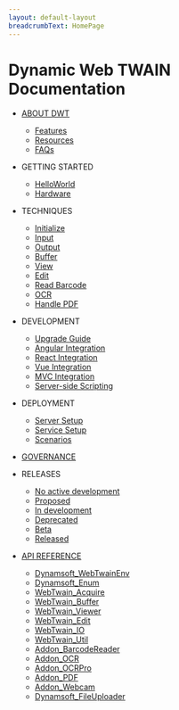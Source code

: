 ```yaml
---
layout: default-layout
breadcrumbText: HomePage
---
```


# Dynamic Web TWAIN Documentation  

* [ABOUT DWT]({{site.about}}about.html)

   - [Features]({{site.about}}features.html)
   - [Resources]({{site.about}}resources.html)
   - [FAQs]({{site.about}}faqs.html)

* GETTING STARTED

   - [HelloWorld]({{site.getstarted}}helloworld.html)
   - [Hardware]({{site.getstarted}}hardware.html)

* TECHNIQUES

   - [Initialize]({{site.indepth}}initialize.html)
   - [Input]({{site.indepth}}input.html)
   - [Output]({{site.indepth}}output.html)
   - [Buffer]({{site.indepth}}buffer.html)
   - [View]({{site.indepth}}view.html)
   - [Edit]({{site.indepth}}edit.html)
   - [Read Barcode]({{site.indepth}}barcode.html)
   - [OCR]({{site.indepth}}ocr.html)
   - [Handle PDF]({{site.indepth}}pdf.html)

* DEVELOPMENT
   - [Upgrade Guide]({{site.indepth}}development/upgrade.html)
   - [Angular Integration]({{site.indepth}}development/angular.html)
   - [React Integration]({{site.indepth}}development/react.html)
   - [Vue Integration]({{site.indepth}}development/vue.html)
   - [MVC Integration]({{site.indepth}}development/mvc.html)
   - [Server-side Scripting]({{site.indepth}}development/serverScript.html)

* DEPLOYMENT
   - [Server Setup]({{site.indepth}}deployment/server.html)
   - [Service Setup]({{site.indepth}}deployment/service.html)
   - [Scenarios]({{site.indepth}}deployment/scenarios.html)

* [GOVERNANCE]({{site.info}}governance.html)

* RELEASES

   - [No active development]({{site.info}}releases/ideas.html)
   - [Proposed]({{site.info}}releases/proposed.html)
   - [In development]({{site.info}}releases/indev.html)
   - [Deprecated]({{site.info}}releases/deprecated.html)
   - [Beta]({{site.info}}releases/beta.html)
   - [Released]({{site.info}}releases/released.html)

* [API REFERENCE]({{site.info}}api/API-Index.html)

   - [Dynamsoft_WebTwainEnv]({{site.info}}api/Dynamsoft_WebTwainEnv.html)
   - [Dynamsoft_Enum]({{site.info}}api/Dynamsoft_Enum.html)
   - [WebTwain_Acquire]({{site.info}}api/WebTwain_Acquire.html)
   - [WebTwain_Buffer]({{site.info}}api/WebTwain_Buffer.html)
   - [WebTwain_Viewer]({{site.info}}api/WebTwain_Viewer.html)
   - [WebTwain_Edit]({{site.info}}api/WebTwain_Edit.html)
   - [WebTwain_IO]({{site.info}}api/WebTwain_IO.html)
   - [WebTwain_Util]({{site.info}}api/WebTwain_Util.html)
   - [Addon_BarcodeReader]({{site.info}}api/Addon_BarcodeReader.html)
   - [Addon_OCR]({{site.info}}api/Addon_OCR.html)
   - [Addon_OCRPro]({{site.info}}api/Addon_OCRPro.html)
   - [Addon_PDF]({{site.info}}api/Addon_PDF.html)
   - [Addon_Webcam]({{site.info}}api/Addon_Webcam.html)
   - [Dynamsoft_FileUploader]({{site.info}}api/Dynamsoft_FileUploader.html)
